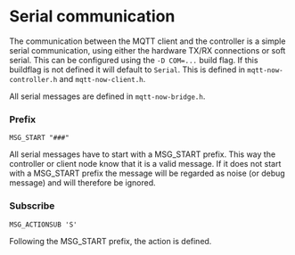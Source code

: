 # Serial communication

The communication between the MQTT client and the controller is a simple serial communication, using either the
hardware TX/RX connections or soft serial. This can be configured using the `-D COM=...` build flag. If this buildflag
is not defined it will default to `Serial`. This is defined in `mqtt-now-controller.h` and `mqtt-now-client.h`.

All serial messages are defined in `mqtt-now-bridge.h`.

### Prefix

`MSG_START "###"`

All serial messages have to start with a MSG_START prefix. This way the controller or client node know that it is
a valid message. If it does not start with a MSG_START prefix the message will be regarded as noise (or debug message)
and will therefore be ignored.

### Subscribe

`MSG_ACTIONSUB 'S'`

Following the MSG_START prefix, the action is defined.
